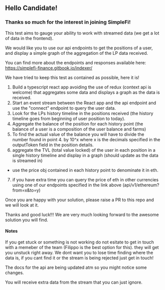 ## Hello Candidate!

### Thanks so much for the interest in joining SimpleFi!

This test aims to gauge your ability to work with streamed data (we get a lot of data in the frontend). 

We would like you to use our api endpoints to get the positions of a user, and display a simple graph of the aggregation of the LP data received.

You can find more about the endpoints and responses available here: https://simplefi-finance.gitbook.io/indexer/ 

We have tried to keep this test as contained as possible, here it is!

1. Build a typescript react app avoiding the use of redux (context api is welcome) that aggregates some data and displays a graph as the data is received.
2. Start an event stream between the React app and the api endpoint and use the "connect" endpoint to query the user data.
3. Look for the LPs history timeline in the positions received (the history timeline goes from beginning of user position to today).
4. Aggregate the balance of the position for each history point (the balance of a user is a composition of the user balance and farms)
5. To find the actual value of the balance you will have to divide the number found in point 4. by 10^x where x is the decimals specified in the outputToken field in the position details.
6. aggregate the TVL (total value locked) of the user in each position in a single history timeline and display in a graph (should update as the data is streamed in)  
- use the price obj contained in each history point to denominate it in eth. 
7. if you have extra time you can query the price of eth in other currencies using one of our endpoints specified in the link above (api/v1/ethereum?from=x&to=y)


Once you are happy with your solution, please raise a PR to this repo and we will look at it.

Thanks and good luck!!! We are very much looking forward to the awesome solution you will find.

#### Notes

If you get stuck or something is not working do not esitate to get in touch with a memeber of the team (Filippo is the best option for this). they will get you unstuck right away. We dont want you to lose time finding where the data is, if you cant find it or the stream is being rejected just get in touch! 

The docs for the api are being updated atm so you might notice some changes.  

You will receive extra data from the stream that you can just ignore.